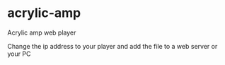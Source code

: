 # acrylic-amp

Acrylic amp web player

Change the ip address to your player and add the file to a web server or your PC

